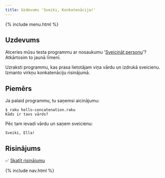 ```yaml
---
title: Uzdevums 'Sveiki, Konkatenācija!'
---
```


{% include menu.html %}

## Uzdevums

Atceries mūsu testa programmu ar nosaukumu '[Sveicināt personu](/lv/essentials/scalar-variables/exercises/greet-a-person/)'? Atkārtosim to jaunā līmenī.

Uzraksti programmu, kas prasa lietotājam viņa vārdu un izdrukā sveicienu. Izmanto virkņu konkatenāciju risinājumā.

## Piemērs

Ja palaid programmu, tu saņemsi aicinājumu:

```console
$ raku hello-concatenation.raku
Kāds ir tavs vārds?
```

Pēc tam ievadi vārdu un saņem sveicienu:

    Sveiki, Ella!

## Risinājums

✅ [Skatīt risinājumu](solution)

{% include nav.html %}